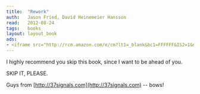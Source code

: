 ```yaml
---
title:	"Rework"
auth:	Jason Fried, David Heinemeier Hansson
read:	2012-08-24
tags:	books
layout: layout_book
ads:
- <iframe src="http://rcm.amazon.com/e/cm?lt1=_blank&bc1=FFFFFF&IS2=1&npa=1&bg1=FFFFFF&fc1=000000&lc1=FF0000&t=wojcadamkoszh-20&o=1&p=8&l=as4&m=amazon&f=ifr&ref=ss_til&asins=0307463745" style="width:120px;height:240px;" scrolling="no" marginwidth="0" marginheight="0" frameborder="0"></iframe>
---
```

I highly recommend you skip this book, since I want to be ahead of you.

SKIP IT, PLEASE.

Guys from
[http://37signals.com](http://37signals.com)
-- bows!


